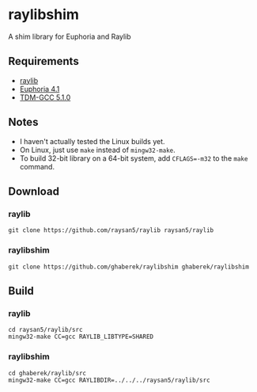 # raylibshim
A shim library for Euphoria and Raylib

## Requirements

* [raylib](https://github.com/raysan5/raylib)
* [Euphoria 4.1](https://openeuphoria.org/wiki/view/DownloadEuphoria.wc#betafortestingeuphoria410beta2)
* [TDM-GCC 5.1.0](http://tdm-gcc.tdragon.net/download)

## Notes

* I haven't actually tested the Linux builds yet.
* On Linux, just use `make` instead of `mingw32-make`.
* To build 32-bit library on a 64-bit system, add `CFLAGS=-m32` to the `make` command.

## Download

### raylib

```
git clone https://github.com/raysan5/raylib raysan5/raylib
```

### raylibshim

```
git clone https://github.com/ghaberek/raylibshim ghaberek/raylibshim
```

## Build

### raylib

```
cd raysan5/raylib/src
mingw32-make CC=gcc RAYLIB_LIBTYPE=SHARED
```

### raylibshim

```
cd ghaberek/raylib/src
mingw32-make CC=gcc RAYLIBDIR=../../../raysan5/raylib/src
```
